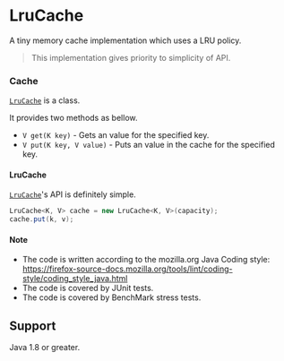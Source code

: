 # LruCache

A tiny memory cache implementation which uses a LRU policy.

> This implementation gives priority to simplicity of API.

### Cache

[`LruCache`](https://github.com/ryabinskiyna/preemptive-cache/blob/master/src/main/java/ru/itpark/LruCache.java) is a class.

It provides two methods as bellow.

- `V get(K key)` - Gets an value for the specified key.
- `V put(K key, V value)` - Puts an value in the cache for the specified key.

#### LruCache

[`LruCache`](https://github.com/ryabinskiyna/preemptive-cache/blob/master/src/main/java/ru/itpark/LruCache.java)'s API is definitely simple.

```java
LruCache<K, V> cache = new LruCache<K, V>(capacity);
cache.put(k, v);
```

#### Note

- The code is written according to the mozilla.org Java Coding style: https://firefox-source-docs.mozilla.org/tools/lint/coding-style/coding_style_java.html
- The code is covered by JUnit tests.
- The code is covered by BenchMark stress tests.

## Support

Java 1.8 or greater.
